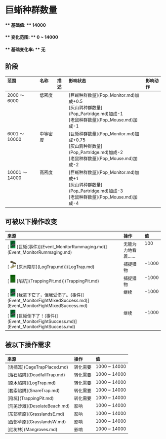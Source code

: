 # 巨蜥种群数量  
#### ** 基础值: ** 14000   
#### ** 变化范围: ** 0 ~ 14000  
#### ** 基础变化率: ** 无   
## 阶段  
<table class="table table-bordered" data-toggle="table"  ><thead style=""><tr ><th  style="text-align:left;vertical-align:top;"  >范围</th><th  style="text-align:left;vertical-align:top;"  >名称</th><th  style="text-align:left;vertical-align:top;"  data-sortable="true"  >描述</th><th  style="text-align:left;vertical-align:top;"  >影响状态</th><th  style="text-align:left;vertical-align:top;"  data-sortable="true"  >影响动作</th></tr></thead><tr ><td  style="text-align:left;vertical-align:top;"  >2000 ～ 6000</td><td  style="text-align:left;vertical-align:top;"  >低密度</td><td  style="text-align:left;vertical-align:top;"  ></td><td  style="text-align:left;vertical-align:top;"  >[巨蜥种群数量](Pop_Monitor.md)加成+0.5<br>[灰山鹑种群数量](Pop_Partridge.md)加成-1<br>[老鼠种群数量](Pop_Mouse.md)加成-1</td><td  style="text-align:left;vertical-align:top;"  ></td></tr><tr ><td  style="text-align:left;vertical-align:top;"  >6001 ～ 10000</td><td  style="text-align:left;vertical-align:top;"  >中等密度</td><td  style="text-align:left;vertical-align:top;"  ></td><td  style="text-align:left;vertical-align:top;"  >[巨蜥种群数量](Pop_Monitor.md)加成+0.75<br>[灰山鹑种群数量](Pop_Partridge.md)加成-2<br>[老鼠种群数量](Pop_Mouse.md)加成-2</td><td  style="text-align:left;vertical-align:top;"  ></td></tr><tr ><td  style="text-align:left;vertical-align:top;"  >10001 ～ 14000</td><td  style="text-align:left;vertical-align:top;"  >高密度</td><td  style="text-align:left;vertical-align:top;"  ></td><td  style="text-align:left;vertical-align:top;"  >[巨蜥种群数量](Pop_Monitor.md)加成+1<br>[灰山鹑种群数量](Pop_Partridge.md)加成-3<br>[老鼠种群数量](Pop_Mouse.md)加成-4</td><td  style="text-align:left;vertical-align:top;"  ></td></tr></tbody></table>  
  
## 可被以下操作改变  
<table class="table table-bordered" data-toggle="table"  ><thead style=""><tr ><th  style="text-align:left;vertical-align:top;"  >来源</th><th  style="text-align:left;vertical-align:top;"  >操作</th><th  style="text-align:left;vertical-align:top;"  data-sortable="true"  >值</th></tr></thead><tr ><td  style="text-align:left;vertical-align:top;"  >[<div style="width:25px;display:inline-block;text-align:center"><img decoding="async" src="../wiki/Sprite/MonitorEvent.png" href="a.md" style="max-width:25px;max-height:25px;"></div>[巨蜥(事件)](Event_MonitorRummaging.md)](Event_MonitorRummaging.md)</td><td  style="text-align:left;vertical-align:top;"  >无能为力地看着……</td><td  style="text-align:left;vertical-align:top;"  >100</td></tr><tr ><td  style="text-align:left;vertical-align:top;"  >[<div style="width:25px;display:inline-block;text-align:center"><img decoding="async" src="../wiki/Sprite/LogTrap.png" href="a.md" style="max-width:25px;max-height:25px;"></div>[原木陷阱](LogTrap.md)](LogTrap.md)</td><td  style="text-align:left;vertical-align:top;"  >捕捉猎物</td><td  style="text-align:left;vertical-align:top;"  >-1000</td></tr><tr ><td  style="text-align:left;vertical-align:top;"  >[<div style="width:25px;display:inline-block;text-align:center"><img decoding="async" src="../wiki/Sprite/TrappingPit.png" href="a.md" style="max-width:25px;max-height:25px;"></div>[陷坑](TrappingPit.md)](TrappingPit.md)</td><td  style="text-align:left;vertical-align:top;"  >捕捉猎物</td><td  style="text-align:left;vertical-align:top;"  >-1000</td></tr><tr ><td  style="text-align:left;vertical-align:top;"  >[<div style="width:25px;display:inline-block;text-align:center"><img decoding="async" src="../wiki/Sprite/MonitorEvent.png" href="a.md" style="max-width:25px;max-height:25px;"></div>[我拿下它了，但我受伤了。(事件)](Event_MonitorFightMixedSuccess.md)](Event_MonitorFightMixedSuccess.md)</td><td  style="text-align:left;vertical-align:top;"  >继续</td><td  style="text-align:left;vertical-align:top;"  >-1000</td></tr><tr ><td  style="text-align:left;vertical-align:top;"  >[<div style="width:25px;display:inline-block;text-align:center"><img decoding="async" src="../wiki/Sprite/MonitorEvent.png" href="a.md" style="max-width:25px;max-height:25px;"></div>[巨蜥倒下了！(事件)](Event_MonitorFightSuccess.md)](Event_MonitorFightSuccess.md)</td><td  style="text-align:left;vertical-align:top;"  >继续</td><td  style="text-align:left;vertical-align:top;"  >-1000</td></tr></tbody></table>  
  
## 被以下操作需求  
<table class="table table-bordered" data-toggle="table"  ><thead style=""><tr ><th  style="text-align:left;vertical-align:top;"  >来源</th><th  style="text-align:left;vertical-align:top;"  >操作</th><th  style="text-align:left;vertical-align:top;"  >值</th></tr></thead><tr ><td  style="text-align:left;vertical-align:top;"  >[诱捕笼](CageTrapPlaced.md)</td><td  style="text-align:left;vertical-align:top;"  >转化需要</td><td  style="text-align:left;vertical-align:top;"  >1000 ~ 14000</td></tr><tr ><td  style="text-align:left;vertical-align:top;"  >[落石陷阱](DeadfallTrap.md)</td><td  style="text-align:left;vertical-align:top;"  >转化需要</td><td  style="text-align:left;vertical-align:top;"  >1000 ~ 14000</td></tr><tr ><td  style="text-align:left;vertical-align:top;"  >[原木陷阱](LogTrap.md)</td><td  style="text-align:left;vertical-align:top;"  >转化需要</td><td  style="text-align:left;vertical-align:top;"  >1000 ~ 14000</td></tr><tr ><td  style="text-align:left;vertical-align:top;"  >[套索陷阱](SnareTrap.md)</td><td  style="text-align:left;vertical-align:top;"  >转化需要</td><td  style="text-align:left;vertical-align:top;"  >1000 ~ 14000</td></tr><tr ><td  style="text-align:left;vertical-align:top;"  >[陷坑](TrappingPit.md)</td><td  style="text-align:left;vertical-align:top;"  >转化需要</td><td  style="text-align:left;vertical-align:top;"  >1000 ~ 14000</td></tr><tr ><td  style="text-align:left;vertical-align:top;"  >[荒芜沙滩](DesolateBeach.md)</td><td  style="text-align:left;vertical-align:top;"  >影响</td><td  style="text-align:left;vertical-align:top;"  >1000 ~ 14000</td></tr><tr ><td  style="text-align:left;vertical-align:top;"  >[东部草原](GrasslandsE.md)</td><td  style="text-align:left;vertical-align:top;"  >影响</td><td  style="text-align:left;vertical-align:top;"  >1000 ~ 14000</td></tr><tr ><td  style="text-align:left;vertical-align:top;"  >[西部草原](GrasslandsW.md)</td><td  style="text-align:left;vertical-align:top;"  >影响</td><td  style="text-align:left;vertical-align:top;"  >1000 ~ 14000</td></tr><tr ><td  style="text-align:left;vertical-align:top;"  >[红树林](Mangroves.md)</td><td  style="text-align:left;vertical-align:top;"  >影响</td><td  style="text-align:left;vertical-align:top;"  >1000 ~ 14000</td></tr></tbody></table>  
  


<script>document.title="巨蜥种群数量 - 卡牌生存百科 Card Survival Wiki";</script>